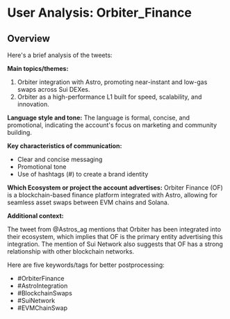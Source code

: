 # User Analysis: Orbiter_Finance

## Overview

Here's a brief analysis of the tweets:

**Main topics/themes:**

1. Orbiter integration with Astro, promoting near-instant and low-gas swaps across Sui DEXes.
2. Orbiter as a high-performance L1 built for speed, scalability, and innovation.

**Language style and tone:**
The language is formal, concise, and promotional, indicating the account's focus on marketing and community building.

**Key characteristics of communication:**

* Clear and concise messaging
* Promotional tone
* Use of hashtags (#) to create a brand identity

**Which Ecosystem or project the account advertises:**
Orbiter Finance (OF) is a blockchain-based finance platform integrated with Astro, allowing for seamless asset swaps between EVM chains and Solana.

**Additional context:**

The tweet from @Astros_ag mentions that Orbiter has been integrated into their ecosystem, which implies that OF is the primary entity advertising this integration. The mention of Sui Network also suggests that OF has a strong relationship with other blockchain networks.

Here are five keywords/tags for better postprocessing:

* #OrbiterFinance
* #AstroIntegration
* #BlockchainSwaps
* #SuiNetwork
* #EVMChainSwap
